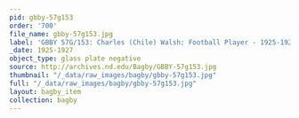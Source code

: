```yaml
---
pid: gbby-57g153
order: '700'
file_name: gbby-57g153.jpg
label: 'GBBY 57G/153: Charles (Chile) Walsh: Football Player - 1925-1927'
_date: 1925-1927
object_type: glass plate negative
source: http://archives.nd.edu/Bagby/GBBY-57g153.jpg
thumbnail: "/_data/raw_images/bagby/gbby-57g153.jpg"
full: "/_data/raw_images/bagby/gbby-57g153.jpg"
layout: bagby_item
collection: bagby
---
```

